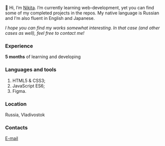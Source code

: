 👋 Hi, I’m [Nikita](https://github.com/thatkit). I’m currently learning web-development, yet you can find some of my completed projects in the repos. 
My native language is Russian and I'm also fluent in English and Japanese.

*I hope you can find my works somewhat interesting. In that case (and other cases as well), feel free to contact me!*

### Experience
**5 months** of learning and developing

### Languages and tools
1. HTML5 & CSS3;
2. JavaScript ES6;
3. Figma.

### Location
Russia, Vladivostok

### Contacts
[E-mail](mailto:emper137137@gmail.com?subject=[GitHub]%20Hello%20Nikita)
